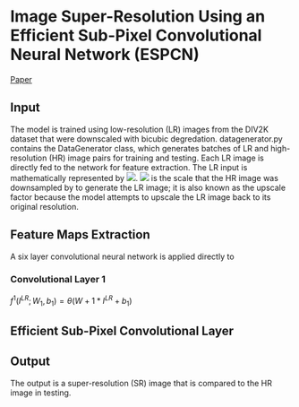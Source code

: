 # Image Super-Resolution Using an Efficient Sub-Pixel Convolutional Neural Network (ESPCN)
[Paper](https://arxiv.org/pdf/1609.05158.pdf)
## Input
The model is trained using low-resolution (LR) images from the DIV2K dataset that were downscaled with bicubic degredation. datagenerator.py contains the DataGenerator class, which generates batches of LR and high-resolution (HR) image pairs for training and testing. Each LR image is directly fed to the network for feature extraction. 
The LR input is mathematically represented by <img src="https://latex.codecogs.com/gif.latex?I^{LR}"/>. <img src="https://latex.codecogs.com/gif.latex?r"/> is the scale that the HR image was downsampled by to generate the LR image; it is also known as the upscale factor because the model attempts to upscale the LR image back to its original resolution. 
## Feature Maps Extraction
A six layer convolutional neural network is applied directly to 
### Convolutional Layer 1
$`f^1(I^{LR};W_1,b_1)=\theta (W+1*I^{LR}+b_1)`$
## Efficient Sub-Pixel Convolutional Layer

## Output
The output is a super-resolution (SR) image that is compared to the HR image in testing. 
